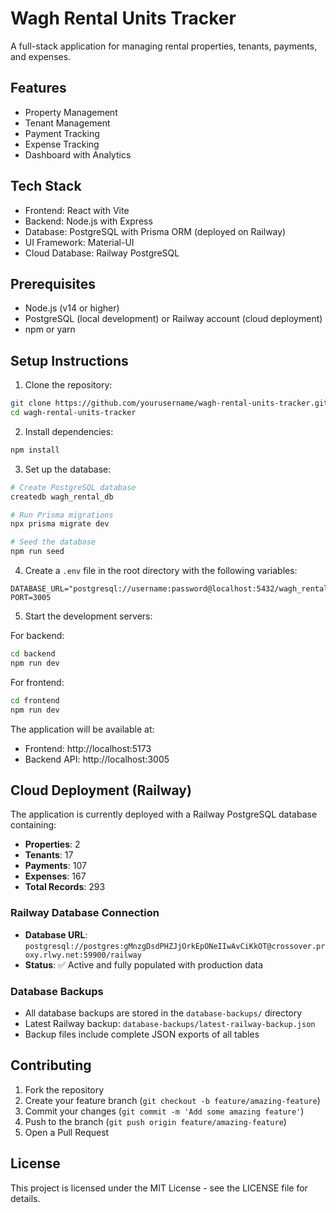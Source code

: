 # Wagh Rental Units Tracker

A full-stack application for managing rental properties, tenants, payments, and expenses.

## Features

- Property Management
- Tenant Management
- Payment Tracking
- Expense Tracking
- Dashboard with Analytics

## Tech Stack

- Frontend: React with Vite
- Backend: Node.js with Express
- Database: PostgreSQL with Prisma ORM (deployed on Railway)
- UI Framework: Material-UI
- Cloud Database: Railway PostgreSQL

## Prerequisites

- Node.js (v14 or higher)
- PostgreSQL (local development) or Railway account (cloud deployment)
- npm or yarn

## Setup Instructions

1. Clone the repository:
```bash
git clone https://github.com/yourusername/wagh-rental-units-tracker.git
cd wagh-rental-units-tracker
```

2. Install dependencies:
```bash
npm install
```

3. Set up the database:
```bash
# Create PostgreSQL database
createdb wagh_rental_db

# Run Prisma migrations
npx prisma migrate dev

# Seed the database
npm run seed
```

4. Create a `.env` file in the root directory with the following variables:
```
DATABASE_URL="postgresql://username:password@localhost:5432/wagh_rental_db"
PORT=3005
```

5. Start the development servers:

For backend:
```bash
cd backend
npm run dev
```

For frontend:
```bash
cd frontend
npm run dev
```

The application will be available at:
- Frontend: http://localhost:5173
- Backend API: http://localhost:3005

## Cloud Deployment (Railway)

The application is currently deployed with a Railway PostgreSQL database containing:
- **Properties**: 2
- **Tenants**: 17
- **Payments**: 107
- **Expenses**: 167
- **Total Records**: 293

### Railway Database Connection
- **Database URL**: `postgresql://postgres:gMnzgDsdPHZJjOrkEpONeIIwAvCiKkOT@crossover.proxy.rlwy.net:59900/railway`
- **Status**: ✅ Active and fully populated with production data

### Database Backups
- All database backups are stored in the `database-backups/` directory
- Latest Railway backup: `database-backups/latest-railway-backup.json`
- Backup files include complete JSON exports of all tables

## Contributing

1. Fork the repository
2. Create your feature branch (`git checkout -b feature/amazing-feature`)
3. Commit your changes (`git commit -m 'Add some amazing feature'`)
4. Push to the branch (`git push origin feature/amazing-feature`)
5. Open a Pull Request

## License

This project is licensed under the MIT License - see the LICENSE file for details. 